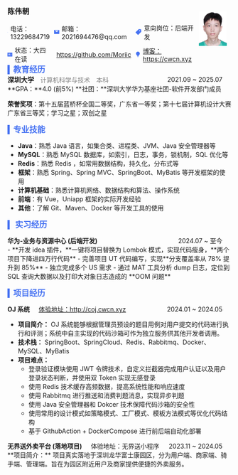   <div style="display: flex; justify-content: space-between; padding-right: 10px; align-items: center">
    <div>
      <h3>陈伟朝</h3>
      <div style="display: grid; grid-template-columns: 1fr 1.5fr 1.5fr; grid-template-rows: repeat(2, 1fr); gap: 10px">
        <span style="display: flex; align-items: center; gap: 5px">
          <svg
            viewBox="64 64 896 896"
            focusable="false"
            data-icon="phone"
            width="1em"
            height="1em"
            fill="rgb(70, 114, 242)"
            aria-hidden="true"
          >
            <path
              d="M885.6 230.2L779.1 123.8a80.83 80.83 0 00-57.3-23.8c-21.7 0-42.1 8.5-57.4 23.8L549.8 238.4a80.83 80.83 0 00-23.8 57.3c0 21.7 8.5 42.1 23.8 57.4l83.8 83.8A393.82 393.82 0 01553.1 553 395.34 395.34 0 01437 633.8L353.2 550a80.83 80.83 0 00-57.3-23.8c-21.7 0-42.1 8.5-57.4 23.8L123.8 664.5a80.89 80.89 0 00-23.8 57.4c0 21.7 8.5 42.1 23.8 57.4l106.3 106.3c24.4 24.5 58.1 38.4 92.7 38.4 7.3 0 14.3-.6 21.2-1.8 134.8-22.2 268.5-93.9 376.4-201.7C828.2 612.8 899.8 479.2 922.3 344c6.8-41.3-6.9-83.8-36.7-113.8z"
            ></path>
          </svg>
          <span>电话：13229684719</span>
        </span>
        <span style="display: flex; align-items: center; gap: 5px">
          <svg
            viewBox="64 64 896 896"
            focusable="false"
            data-icon="mail"
            width="1em"
            height="1em"
            fill="rgb(70, 114, 242)"
            aria-hidden="true"
          >
            <path
              d="M928 160H96c-17.7 0-32 14.3-32 32v640c0 17.7 14.3 32 32 32h832c17.7 0 32-14.3 32-32V192c0-17.7-14.3-32-32-32zm-80.8 108.9L531.7 514.4c-7.8 6.1-18.7 6.1-26.5 0L189.6 268.9A7.2 7.2 0 01194 256h648.8a7.2 7.2 0 014.4 12.9z"
            ></path>
          </svg>
          <span>邮箱：2021694476@qq.com</span>
        </span>
        <span style="display: flex; align-items: center; gap: 5px">
          <svg
            viewBox="64 64 896 896"
            focusable="false"
            data-icon="tag"
            width="1em"
            height="1em"
            fill="rgb(70, 114, 242)"
            aria-hidden="true"
          >
            <path
              d="M938 458.8l-29.6-312.6c-1.5-16.2-14.4-29-30.6-30.6L565.2 86h-.4c-3.2 0-5.7 1-7.6 2.9L88.9 557.2a9.96 9.96 0 000 14.1l363.8 363.8c1.9 1.9 4.4 2.9 7.1 2.9s5.2-1 7.1-2.9l468.3-468.3c2-2.1 3-5 2.8-8zM699 387c-35.3 0-64-28.7-64-64s28.7-64 64-64 64 28.7 64 64-28.7 64-64 64z"
            ></path>
          </svg>
          <span>意向岗位：后端开发</span>
        </span>
        <span style="display: flex; align-items: center; gap: 5px">
          <svg
            viewBox="64 64 896 896"
            focusable="false"
            data-icon="idcard"
            width="1em"
            height="1em"
            fill="rgb(70, 114, 242)"
            aria-hidden="true"
          >
            <path
              d="M373 411c-28.5 0-51.7 23.3-51.7 52s23.2 52 51.7 52 51.7-23.3 51.7-52-23.2-52-51.7-52zm555-251H96c-17.7 0-32 14.3-32 32v640c0 17.7 14.3 32 32 32h832c17.7 0 32-14.3 32-32V192c0-17.7-14.3-32-32-32zM608 420c0-4.4 1-8 2.3-8h123.4c1.3 0 2.3 3.6 2.3 8v48c0 4.4-1 8-2.3 8H610.3c-1.3 0-2.3-3.6-2.3-8v-48zm-86 253h-43.9c-4.2 0-7.6-3.3-7.9-7.5-3.8-50.5-46-90.5-97.2-90.5s-93.4 40-97.2 90.5c-.3 4.2-3.7 7.5-7.9 7.5H224a8 8 0 01-8-8.4c2.8-53.3 32-99.7 74.6-126.1a111.8 111.8 0 01-29.1-75.5c0-61.9 49.9-112 111.4-112s111.4 50.1 111.4 112c0 29.1-11 55.5-29.1 75.5 42.7 26.5 71.8 72.8 74.6 126.1.4 4.6-3.2 8.4-7.8 8.4zm278.9-53H615.1c-3.9 0-7.1-3.6-7.1-8v-48c0-4.4 3.2-8 7.1-8h185.7c3.9 0 7.1 3.6 7.1 8v48h.1c0 4.4-3.2 8-7.1 8z"
            ></path>
          </svg>
          <span>状态：大四在读</span>
        </span>
        <span style="display: flex; align-items: center; gap: 5px">
          <svg
            viewBox="64 64 896 896"
            focusable="false"
            data-icon="github"
            width="1em"
            height="1em"
            aria-hidden="true"
            fill="rgb(70, 114, 242)"
          >
            <path
              d="M511.6 76.3C264.3 76.2 64 276.4 64 523.5 64 718.9 189.3 885 363.8 946c23.5 5.9 19.9-10.8 19.9-22.2v-77.5c-135.7 15.9-141.2-73.9-150.3-88.9C215 726 171.5 718 184.5 703c30.9-15.9 62.4 4 98.9 57.9 26.4 39.1 77.9 32.5 104 26 5.7-23.5 17.9-44.5 34.7-60.8-140.6-25.2-199.2-111-199.2-213 0-49.5 16.3-95 48.3-131.7-20.4-60.5 1.9-112.3 4.9-120 58.1-5.2 118.5 41.6 123.2 45.3 33-8.9 70.7-13.6 112.9-13.6 42.4 0 80.2 4.9 113.5 13.9 11.3-8.6 67.3-48.8 121.3-43.9 2.9 7.7 24.7 58.3 5.5 118 32.4 36.8 48.9 82.7 48.9 132.3 0 102.2-59 188.1-200 212.9a127.5 127.5 0 0138.1 91v112.5c.8 9 0 17.9 15 17.9 177.1-59.7 304.6-227 304.6-424.1 0-247.2-200.4-447.3-447.5-447.3z"
            ></path>
          </svg>
          <a href="https://github.com/Moriic">https://github.com/Moriic</a>
        </span>
        <span style="display: flex; align-items: center; gap: 5px">
          <svg
            viewBox="64 64 896 896"
            focusable="false"
            data-icon="bulb"
            width="1em"
            height="1em"
            fill="rgb(70, 114, 242)"
            aria-hidden="true"
          >
            <path
              d="M348 676.1C250 619.4 184 513.4 184 392c0-181.1 146.9-328 328-328s328 146.9 328 328c0 121.4-66 227.4-164 284.1V792c0 17.7-14.3 32-32 32H380c-17.7 0-32-14.3-32-32V676.1zM392 888h240c4.4 0 8 3.6 8 8v32c0 17.7-14.3 32-32 32H416c-17.7 0-32-14.3-32-32v-32c0-4.4 3.6-8 8-8z"
            ></path>
          </svg>
          <a href="https://cwcn.xyz" color="blue">博客：https://cwcn.xyz</a>
        </span>
      </div>
    </div>
    <div>
      <img
        src="https://raw.githubusercontent.com/Moriic/picture/main/image/1713363814_0.jpg"
        style="width: 90px"
        alt=""
      />
    </div>
  </div>
<strong style="border-left: 5px solid rgb(70, 114, 242); color:  rgb(70, 114, 242); padding-left: 8px; font-size: 15px; font-weight: bold; font-size: 18px">教育经历</strong>

<div style="display: flex; justify-content: space-between; padding-right: 20px; align-items: center;">
    <div>
        <strong style="font-size: 15px">深圳大学</strong> 
    	<span style="color: grey; margin-left: 10px">计算机科学与技术</span>
        <span style="color: grey; margin-left: 10px">本科</span>
    </div>
    <span>2021.09 ~ 2025.07</span>
</div>
**GPA：**4.0  (前5%)       **社团：**深圳大学华为基座社团-软件开发部门成员

**荣誉奖项**：第十五届蓝桥杯全国二等奖，广东省一等奖；第十七届计算机设计大赛广东省三等奖；学习之星；双创之星

<strong style="border-left: 5px solid rgb(70, 114, 242); color:  rgb(70, 114, 242); padding-left: 8px; font-size: 15px; font-weight: bold; font-size: 18px">专业技能</strong>

- **Java**：熟悉 Java 语言，如集合类、进程类、JVM、Java 安全管理器等 
- **MySQL**：熟悉 MySQL 数据库，如索引，日志，事务，锁机制，SQL 优化等
- **Redis**：熟悉 Redis ，如常用数据结构，持久化，分布式等
- **框架**：熟悉 Spring、Spring MVC、SpringBoot、MyBatis 等开发框架的使用
- **计算机基础**：熟悉计算机网络、数据结构和算法、操作系统
- **前端**：有 Vue，Uniapp 框架的实际开发经验
- **其他**：了解 Git、Maven、Docker 等开发工具的使用

<strong style="border-left: 5px solid rgb(70, 114, 242); color:  rgb(70, 114, 242); padding-left: 8px; font-size: 15px; font-weight: bold; font-size: 18px"> 实习经历 </strong>

<div style="display: flex; justify-content: space-between; padding-right: 20px; align-items: center">
    <strong> 华为-业务与资源中心 (后端开发) </strong>
    <span> 2024.07 ~ 至今 </span>
</div>
- **开发 idea 插件，**一键将项目替换为 Lombok 模式，实现代码瘦身，**两个项目下降进四万行代码**
- 完善项目 UT 代码编写，实现**分支覆盖率从 78% 提升到 85%**
- 独立完成多个 US 需求
- 通过 MAT 工具分析 dump 日志，定位到 SQL 查询大数据以及打印大对象日志造成的 **OOM 问题**

<strong style="border-left: 5px solid rgb(70, 114, 242); color:  rgb(70, 114, 242); padding-left: 8px; font-size: 15px; font-weight: bold; font-size: 18px"> 项目经历 </strong>

<div style="display: flex; justify-content: space-between; padding-right: 20px; align-items: center">
  	<div style="display: flex; gap: 20px">
	  <strong> OJ 系统 </strong>
      <a href="http://coj.cwcn.xyz">体验地址：http://coj.cwcn.xyz</a>
    </div>
    <span> 2024.01 ~ 2024.05 </span>
</div>

- **项目简介：** OJ 系统能够根据管理员预设的题目用例对用户提交的代码进行执行和评测；系统中自主实现的代码沙箱可作为独立服务供其他开发者调用。
- **技术栈：** SpringBoot、SpringCloud、Redis、Rabbitmq、Docker、MySQL、MyBatis
- **项目难点：**
  - 登录验证模块使用 JWT 令牌技术，自定义拦截器完成用户认证以及用户登录状态判断，并使用双 Token 实现无感登录
  - 使用 Redis 技术缓存高频数据，提高系统性能和响应速度
  - 使用 Rabbitmq 进行推送和消费判题消息，实现异步判题
  - 使用 Java 安全管理器和 Dokcer 技术保障代码沙箱的安全性
  - 使用常用的设计模式如策略模式、工厂模式、模板方法模式等优化代码结构
  - 基于 GithubAction + DockerCompose 进行前后端自动化部署

<div style="display: flex; justify-content: space-between; padding-right: 20px; align-items: center">
  	<div style="display: flex; gap: 20px">
	  <strong> 无界送外卖平台 (落地项目) </strong>
      <a>体验地址：无界送小程序</a>
    </div>
    <span> 2023.11 ~ 2024.05 </span>
</div>
**项目简介：** 项目真实落地于深圳龙华富士康园区，分为用户端、商家端、骑手端、管理端。旨在为园区附近用户及商家提供便捷的外卖服务。
